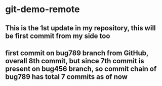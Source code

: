 # git-demo-remote
## This is the 1st update in my repository, this will be first commit from my side too

## first commit on bug789 branch from GitHub, overall 8th commit, but since 7th commit is present on bug456 branch, so commit chain of bug789 has total 7 commits as of now
